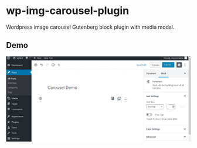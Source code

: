 # wp-img-carousel-plugin
Wordpress image carousel Gutenberg block plugin with media modal.

## Demo
![failed to load media](screenshots/wpImgCarousel-min.gif "wp-img-carousel demo")